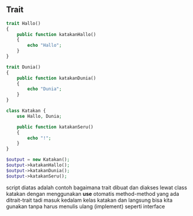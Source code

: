 ## Trait

```php
trait Hallo()
{
	public function katakanHallo()
	{
		echo "Hallo";
	}
}

trait Dunia()
{
	public function katakanDunia()
	{
		echo "Dunia";
	}
}

class Katakan {
	use Hallo, Dunia;

	public function katakanSeru()
	{
		echo "!";
	}
}

$output = new Katakan();
$output->katakanHallo();
$output->katakanDunia();
$output->katakanSeru();
```

script diatas adalah contoh bagaimana trait dibuat dan diakses lewat class katakan dengan menggunakan **use** otomatis method-method yang ada ditrait-trait tadi masuk kedalam kelas katakan dan langsung bisa kita gunakan tanpa harus menulis ulang (implement) seperti interface